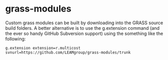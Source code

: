 grass-modules
=============

Custom grass modules can be built by downloading into the GRASS source build folders.  A better alternative is to use the  g.extension command (and the ever so handy GitHub Subversion support) using the something like the following:
```
g.extension extension=r.multicost svnurl=https://github.com/LEAMgroup/grass-modules/trunk
```
